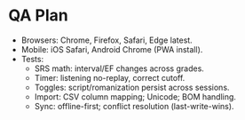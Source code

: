 # QA Plan

- Browsers: Chrome, Firefox, Safari, Edge latest.
- Mobile: iOS Safari, Android Chrome (PWA install).
- Tests:
  - SRS math: interval/EF changes across grades.
  - Timer: listening no-replay, correct cutoff.
  - Toggles: script/romanization persist across sessions.
  - Import: CSV column mapping; Unicode; BOM handling.
  - Sync: offline-first; conflict resolution (last-write-wins).

